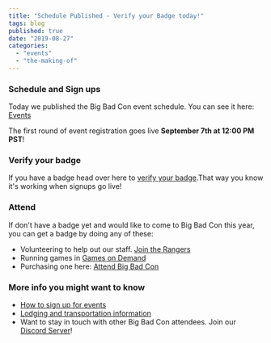 ```yaml
---
title: "Schedule Published - Verify your Badge today!"
tags: blog
published: true
date: "2019-08-27"
categories: 
  - "events"
  - "the-making-of"
---
```


### Schedule and Sign ups

Today we published the Big Bad Con event schedule. You can see it here: [Events](https://www.bigbadcon.com/events/)

The first round of event registration goes live **September 7th at 12:00 PM PST**!

### Verify your badge

If you have a badge head over here to [verify your badge](https://www.bigbadcon.com/events/verify-your-2019-big-bad-con-badge/).That way you know it's working when signups go live!

### Attend

If don't have a badge yet and would like to come to Big Bad Con this year, you can get a badge by doing any of these:

- Volunteering to help out our staff. [Join the Rangers](https://www.bigbadcon.com/volunteer/join-the-rangers/)
- Running games in [Games on Demand](https://www.bigbadcon.com/volunteer/gm-god/)
- Purchasing one here: [Attend Big Bad Con](https://www.bigbadcon.com/attend/)

### More info you might want to know

- [How to sign up for events](https://www.bigbadcon.com/how-are-game-sign-ups-going-to-work/)
- [Lodging and transportation information](https://www.bigbadcon.com/hotel/)
- Want to stay in touch with other Big Bad Con attendees. Join our [Discord Server](https://discord.gg/ZzPqYE3)!
